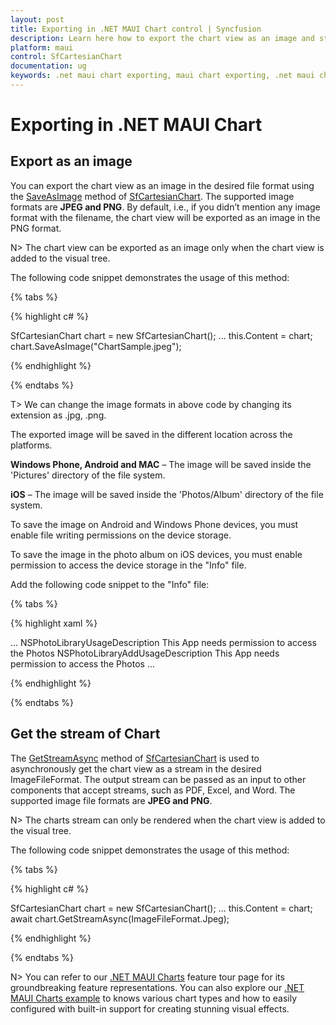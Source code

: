 ```yaml
---
layout: post
title: Exporting in .NET MAUI Chart control | Syncfusion
description: Learn here how to export the chart view as an image and stream in the Syncfusion .NET MAUI Chart (SfCartesianChart) control.
platform: maui
control: SfCartesianChart
documentation: ug
keywords: .net maui chart exporting, maui chart exporting, .net maui chart exporting options, syncfusion maui chart exporting, .net maui chart exporting visualization, .net maui cartesian chart export support.
---
```


# Exporting in .NET MAUI Chart

## Export as an image

You can export the chart view as an image in the desired file format using the [SaveAsImage](https://help.syncfusion.com/cr/maui/Syncfusion.Maui.Charts.ChartBase.html#Syncfusion_Maui_Charts_ChartBase_SaveAsImage_System_String_) method of [SfCartesianChart](https://help.syncfusion.com/cr/maui/Syncfusion.Maui.Charts.SfCartesianChart.html). The supported image formats are **JPEG and PNG**. By default, i.e., if you didn’t mention any image format with the filename, the chart view will be exported as an image in the PNG format.

N> The chart view can be exported as an image only when the chart view is added to the visual tree.

The following code snippet demonstrates the usage of this method:

{% tabs %}

{% highlight c# %}

SfCartesianChart chart = new SfCartesianChart();
...
this.Content = chart;
chart.SaveAsImage("ChartSample.jpeg");

{% endhighlight %}

{% endtabs %}

T> We can change the image formats in above code by changing its extension as .jpg, .png.

The exported image will be saved in the different location across the platforms.

**Windows Phone, Android and MAC** – The image will be saved inside the 'Pictures' directory of the file system.

**iOS** – The image will be saved inside the 'Photos/Album' directory of the file system.

To save the image on Android and Windows Phone devices, you must enable file writing permissions on the device storage.

To save the image in the photo album on iOS devices, you must enable permission to access the device storage in the "Info" file. 

Add the following code snippet to the "Info" file:

{% tabs %}

{% highlight xaml %}

<dict>
    ...    
    <key>NSPhotoLibraryUsageDescription</key>    
    <string>This App needs permission to access the Photos</string>    
    <key>NSPhotoLibraryAddUsageDescription</key>    
    <string>This App needs permission to access the Photos</string> 
    ...
</dict>

{% endhighlight %}

{% endtabs %}

## Get the stream of Chart

The [GetStreamAsync](https://help.syncfusion.com/cr/maui/Syncfusion.Maui.Charts.ChartBase.html#Syncfusion_Maui_Charts_ChartBase_GetStreamAsync_Syncfusion_Maui_Core_ImageFileFormat_) method of [SfCartesianChart](https://help.syncfusion.com/cr/maui/Syncfusion.Maui.Charts.SfCartesianChart.html) is used to asynchronously get the chart view as a stream in the desired ImageFileFormat. The output stream can be passed as an input to other components that accept streams, such as PDF, Excel, and Word. The supported image file formats are **JPEG and PNG**.

N> The charts stream can only be rendered when the chart view is added to the visual tree.

The following code snippet demonstrates the usage of this method:

{% tabs %}

{% highlight c# %}

SfCartesianChart chart = new SfCartesianChart();
...
this.Content = chart;
await chart.GetStreamAsync(ImageFileFormat.Jpeg);

{% endhighlight %}

{% endtabs %}

N> You can refer to our [.NET MAUI Charts](https://www.syncfusion.com/maui-controls) feature tour page for its groundbreaking feature representations. You can also explore our [.NET MAUI Charts example](https://github.com/syncfusion/maui-demos) to knows various chart types and how to easily configured with built-in support for creating stunning visual effects.



